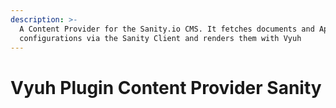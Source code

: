 ```yaml
---
description: >-
  A Content Provider for the Sanity.io CMS. It fetches documents and App
  configurations via the Sanity Client and renders them with Vyuh
---
```


# Vyuh Plugin Content Provider Sanity

